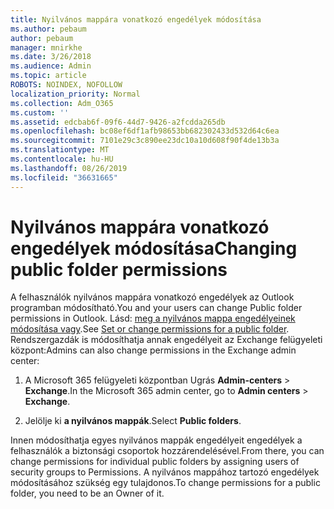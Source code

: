 ```yaml
---
title: Nyilvános mappára vonatkozó engedélyek módosítása
ms.author: pebaum
author: pebaum
manager: mnirkhe
ms.date: 3/26/2018
ms.audience: Admin
ms.topic: article
ROBOTS: NOINDEX, NOFOLLOW
localization_priority: Normal
ms.collection: Adm_O365
ms.custom: ''
ms.assetid: edcbab6f-09f6-44d7-9426-a2fcdda265db
ms.openlocfilehash: bc08ef6df1afb98653bb682302433d532d64c6ea
ms.sourcegitcommit: 7101e29c3c890ee23dc10a10d608f90f4de13b3a
ms.translationtype: MT
ms.contentlocale: hu-HU
ms.lasthandoff: 08/26/2019
ms.locfileid: "36631665"
---
```

# <a name="changing-public-folder-permissions"></a><span data-ttu-id="2fecc-102">Nyilvános mappára vonatkozó engedélyek módosítása</span><span class="sxs-lookup"><span data-stu-id="2fecc-102">Changing public folder permissions</span></span>

<span data-ttu-id="2fecc-103">A felhasználók nyilvános mappára vonatkozó engedélyek az Outlook programban módosítható.</span><span class="sxs-lookup"><span data-stu-id="2fecc-103">You and your users can change Public folder permissions in Outlook.</span></span> <span data-ttu-id="2fecc-104">Lásd: [meg a nyilvános mappa engedélyeinek módosítása vagy](https://support.office.com/article/set-or-change-permissions-for-a-public-folder-b2e0440c-7873-48ec-9ff2-b1a20b723005).</span><span class="sxs-lookup"><span data-stu-id="2fecc-104">See [Set or change permissions for a public folder](https://support.office.com/article/set-or-change-permissions-for-a-public-folder-b2e0440c-7873-48ec-9ff2-b1a20b723005).</span></span> <span data-ttu-id="2fecc-105">Rendszergazdák is módosíthatja annak engedélyeit az Exchange felügyeleti központ:</span><span class="sxs-lookup"><span data-stu-id="2fecc-105">Admins can also change permissions in the Exchange admin center:</span></span>
  
1.  <span data-ttu-id="2fecc-106">A Microsoft 365 felügyeleti központban Ugrás **Admin-centers** \> **Exchange**.</span><span class="sxs-lookup"><span data-stu-id="2fecc-106">In the Microsoft 365 admin center, go to **Admin centers** \> **Exchange**.</span></span>
    
2. <span data-ttu-id="2fecc-107">Jelölje ki **a nyilvános mappák**.</span><span class="sxs-lookup"><span data-stu-id="2fecc-107">Select **Public folders**.</span></span>
    
<span data-ttu-id="2fecc-108">Innen módosíthatja egyes nyilvános mappák engedélyeit engedélyek a felhasználók a biztonsági csoportok hozzárendelésével.</span><span class="sxs-lookup"><span data-stu-id="2fecc-108">From there, you can change permissions for individual public folders by assigning users of security groups to Permissions.</span></span> <span data-ttu-id="2fecc-109">A nyilvános mappához tartozó engedélyek módosításához szükség egy tulajdonos.</span><span class="sxs-lookup"><span data-stu-id="2fecc-109">To change permissions for a public folder, you need to be an Owner of it.</span></span>
  

